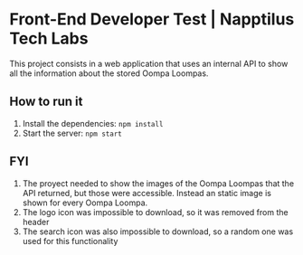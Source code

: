 # Front-End Developer Test | Napptilus Tech Labs 

This project consists in a web application that uses an internal API to show all the information about the stored Oompa Loompas.

## How to run it

1. Install the dependencies: `npm install`
2. Start the server: `npm start`

## FYI
1. The proyect needed to show the images of the Oompa Loompas that the API returned, but those were accessible. Instead an static image is shown for every Oompa Loompa.
2. The logo icon was impossible to download, so it was removed from the header
3. The search icon was also impossible to download, so a random one was used for this functionality
